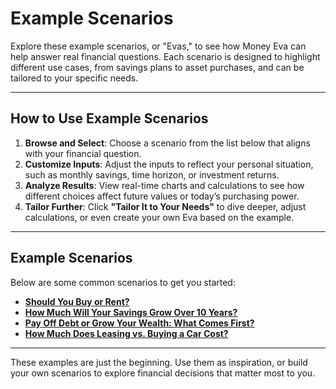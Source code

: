 # Example Scenarios

Explore these example scenarios, or "Evas," to see how Money Eva can help answer real financial questions. Each scenario is designed to highlight different use cases, from savings plans to asset purchases, and can be tailored to your specific needs.

---

## How to Use Example Scenarios

1. **Browse and Select**: Choose a scenario from the list below that aligns with your financial question.
2. **Customize Inputs**: Adjust the inputs to reflect your personal situation, such as monthly savings, time horizon, or investment returns.
3. **Analyze Results**: View real-time charts and calculations to see how different choices affect future values or today’s purchasing power.
4. **Tailor Further**: Click **"Tailor It to Your Needs"** to dive deeper, adjust calculations, or even create your own Eva based on the example.

---

## Example Scenarios

Below are some common scenarios to get you started:

- [**Should You Buy or Rent?**](https://moneyeva.com/u/Monopoly/should-i-quit-renting-and-buy)
- [**How Much Will Your Savings Grow Over 10 Years?**](https://moneyeva.com/u/FinEducation/money-at-bank-vs-invested)
- [**Pay Off Debt or Grow Your Wealth: What Comes First?**](https://moneyeva.com/u/WorkBee/invest-first-or-pay-off-debt)
- [**How Much Does Leasing vs. Buying a Car Cost?**](https://moneyeva.com/u/carsca/net-worth-tesla-model-3)
<!-- - [**What’s the Impact of Delaying Retirement Savings?**](#) -->

---

These examples are just the beginning. Use them as inspiration, or build your own scenarios to explore financial decisions that matter most to you.

